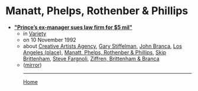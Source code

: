 # Manatt, Phelps, Rothenber & Phillips

 - [**"Prince’s ex-manager sues law firm for $5 mil"**](https://variety.com/1992/biz/news/prince-s-ex-manager-sues-law-firm-for-5-mil-100482/)<ul><li>in [Variety](https://variety.com/)</li><li>on 10 November 1992</li><li>about [Creative Artists Agency](../../topics/creative-artists-agency/index.md), [Gary Stiffelman](../../topics/gary-stiffelman/index.md), [John Branca](../../topics/john-branca/index.md), [Los Angeles (place)](../../topics/place/los-angeles/index.md), [Manatt, Phelps, Rothenber & Phillips](../../topics/manatt-phelps-rothenber-phillips/index.md), [Skip Brittenham](../../topics/skip-brittenham/index.md), [Steve Fargnoli](../../topics/steve-fargnoli/index.md), [Ziffren, Brittenham & Branca](../../topics/ziffren-brittenham-branca/index.md)</li><li>([mirror](https://web.archive.org/web/*/https://variety.com/1992/biz/news/prince-s-ex-manager-sues-law-firm-for-5-mil-100482/))</li><ul>

----

[Home](../index.md)
